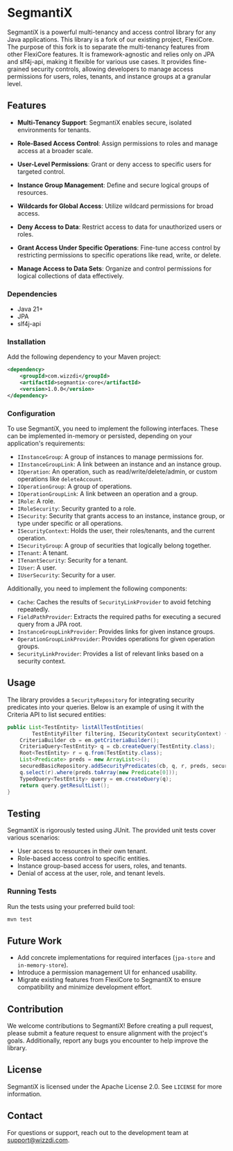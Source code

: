 # SegmantiX

SegmantiX is a powerful multi-tenancy and access control library for any Java applications. This library is a fork of our existing project, FlexiCore. The purpose of this fork is to separate the multi-tenancy features from other FlexiCore features. It is framework-agnostic and relies only on JPA and slf4j-api, making it flexible for various use cases. It provides fine-grained security controls, allowing developers to manage access permissions for users, roles, tenants, and instance groups at a granular level.

## Features

- **Multi-Tenancy Support**: SegmantiX enables secure, isolated environments for tenants.

- **Role-Based Access Control**: Assign permissions to roles and manage access at a broader scale.

- **User-Level Permissions**: Grant or deny access to specific users for targeted control.

- **Instance Group Management**: Define and secure logical groups of resources.

- **Wildcards for Global Access**: Utilize wildcard permissions for broad access.

- **Deny Access to Data**: Restrict access to data for unauthorized users or roles.

- **Grant Access Under Specific Operations**: Fine-tune access control by restricting permissions to specific operations like read, write, or delete.

- **Manage Access to Data Sets**: Organize and control permissions for logical collections of data effectively.

### Dependencies

- Java 21+
- JPA
- slf4j-api

### Installation

Add the following dependency to your Maven project:

```xml
<dependency>
    <groupId>com.wizzdi</groupId>
    <artifactId>segmantix-core</artifactId>
    <version>1.0.0</version>
</dependency>
```

### Configuration

To use SegmantiX, you need to implement the following interfaces. These can be implemented in-memory or persisted, depending on your application's requirements:

- `IInstanceGroup`: A group of instances to manage permissions for.
- `IInstanceGroupLink`: A link between an instance and an instance group.
- `IOperation`: An operation, such as read/write/delete/admin, or custom operations like `deleteAccount`.
- `IOperationGroup`: A group of operations.
- `IOperationGroupLink`: A link between an operation and a group.
- `IRole`: A role.
- `IRoleSecurity`: Security granted to a role.
- `ISecurity`: Security that grants access to an instance, instance group, or type under specific or all operations.
- `ISecurityContext`: Holds the user, their roles/tenants, and the current operation.
- `ISecurityGroup`: A group of securities that logically belong together.
- `ITenant`: A tenant.
- `ITenantSecurity`: Security for a tenant.
- `IUser`: A user.
- `IUserSecurity`: Security for a user.

Additionally, you need to implement the following components:

- `Cache`: Caches the results of `SecurityLinkProvider` to avoid fetching repeatedly.
- `FieldPathProvider`: Extracts the required paths for executing a secured query from a JPA root.
- `InstanceGroupLinkProvider`: Provides links for given instance groups.
- `OperationGroupLinkProvider`: Provides operations for given operation groups.
- `SecurityLinkProvider`: Provides a list of relevant links based on a security context.



## Usage

The library provides a `SecurityRepository` for integrating security predicates into your queries. Below is an example of using it with the Criteria API to list secured entities:

```java
public List<TestEntity> listAllTestEntities(
        TestEntityFilter filtering, ISecurityContext securityContext) {
    CriteriaBuilder cb = em.getCriteriaBuilder();
    CriteriaQuery<TestEntity> q = cb.createQuery(TestEntity.class);
    Root<TestEntity> r = q.from(TestEntity.class);
    List<Predicate> preds = new ArrayList<>();
    securedBasicRepository.addSecurityPredicates(cb, q, r, preds, securityContext);
    q.select(r).where(preds.toArray(new Predicate[0]));
    TypedQuery<TestEntity> query = em.createQuery(q);
    return query.getResultList();
}
```

## Testing

SegmantiX is rigorously tested using JUnit. The provided unit tests cover various scenarios:

- User access to resources in their own tenant.
- Role-based access control to specific entities.
- Instance group-based access for users, roles, and tenants.
- Denial of access at the user, role, and tenant levels.

### Running Tests

Run the tests using your preferred build tool:

```bash
mvn test
```

## Future Work

- Add concrete implementations for required interfaces (`jpa-store` and `in-memory-store`).
- Introduce a permission management UI for enhanced usability.
- Migrate existing features from FlexiCore to SegmantiX to ensure compatibility and minimize development effort.

## Contribution

We welcome contributions to SegmantiX! Before creating a pull request, please submit a feature request to ensure alignment with the project's goals. Additionally, report any bugs you encounter to help improve the library.

## License

SegmantiX is licensed under the Apache License 2.0. See `LICENSE` for more information.

## Contact

For questions or support, reach out to the development team at [support@wizzdi.com](mailto\:support@wizzdi.com).

